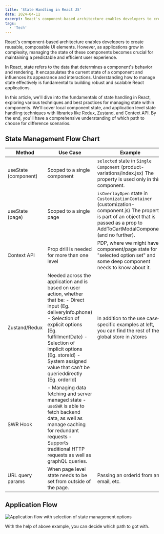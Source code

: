 ```yaml
---
title: 'State Handling in React JS'
date: 2024-04-11
excerpt: React's component-based architecture enables developers to create reusable, composable UI elements.
tags:
  - 'Tech'
---
```


React's component-based architecture enables developers to create reusable, composable UI elements. However, as applications grow in complexity, managing the state of these components becomes crucial for maintaining a predictable and efficient user experience.

In React, state refers to the data that determines a component's behavior and rendering. It encapsulates the current state of a component and influences its appearance and interactions. Understanding how to manage state effectively is fundamental to building robust and scalable React applications.

In this article, we'll dive into the fundamentals of state handling in React, exploring various techniques and best practices for managing state within components. We'll cover local component state, and application level state handling techniques with libraries like Redux, Zustand, and Context API. By the end, you'll have a comprehensive understanding of which path to choose for difference scenarios.

## State Management Flow Chart

<div class="overflow-table">

| Method               | Use Case                                                                                                                                                                                                                                                                                    | Example                                                                                                                                                                                |
| -------------------- | ------------------------------------------------------------------------------------------------------------------------------------------------------------------------------------------------------------------------------------------------------------------------------------------- | -------------------------------------------------------------------------------------------------------------------------------------------------------------------------------------- |
| useState (component) | Scoped to a single component                                                                                                                                                                                                                                                                | `selected` state in `Single Component` (product-variations/index.jsx) The property is used only in this component.                                                                     |
| useState (page)      | Scoped to a single page                                                                                                                                                                                                                                                                     | `isOverlayOpen` state in `CustomizationContainer` (customization-component.js) The property is part of an object that is passed as a prop to AddToCartModalComponent (and no further). |
| Context API          | Prop drill is needed for more than one level                                                                                                                                                                                                                                                | PDP, where we might have component/page state for "selected option set" and some deep component needs to know about it.                                                                |
| Zustand/Redux        | Needed across the application and is based on user action, whether that be: - Direct input (Eg. deliveryInfo.phone) - Selection of explicit options (Eg. fulfillmentDate) - Selection of implicit options (Eg. storeId) - System assigned value that can’t be querieddirectly (Eg. orderId) | In addition to the use case-specific examples at left, you can find the rest of the global store in /stores                                                                            |
| SWR Hook             | - Managing data fetching and server managed state - `useSWR` is able to fetch backend data, as well as manage caching for redundant requests - Supports traditional HTTP requests as well as graphQL queries.                                                                               |                                                                                                                                                                                        |
| URL query params     | When page level state needs to be set from outside of the page.                                                                                                                                                                                                                             | Passing an orderId from an email, etc.                                                                                                                                                 |

</div>

## Application Flow

![Application flow with selection of state management options](/assets/images/state-management.jpg "Application flow with selection of state management options")

With the help of above example, you can decide which path to got with.
